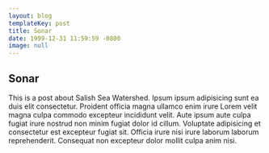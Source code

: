 ```yaml
---
layout: blog
templateKey: post
title: Sonar
date: 1999-12-31 11:59:59 -0800
image: null
---
```


## Sonar
This is a post about Salish Sea Watershed. Ipsum ipsum adipisicing sunt ea duis elit consectetur. Proident officia magna ullamco enim irure Lorem velit magna culpa commodo excepteur incididunt velit. Aute ipsum aute culpa fugiat irure nostrud non minim fugiat dolor id cillum. Voluptate adipisicing et consectetur est excepteur fugiat sit. Officia irure nisi irure laborum laborum reprehenderit. Consequat non excepteur dolor mollit culpa anim nisi.